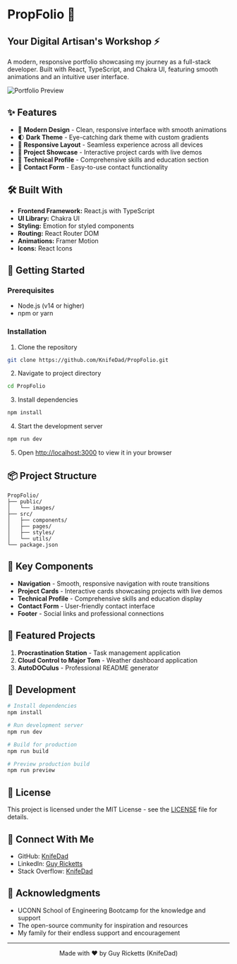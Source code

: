 # PropFolio 🎨 

## Your Digital Artisan's Workshop ⚡

A modern, responsive portfolio showcasing my journey as a full-stack developer. Built with React, TypeScript, and Chakra UI, featuring smooth animations and an intuitive user interface.

![Portfolio Preview](/public/images/portfolio-preview.jpg)

## ✨ Features

- 🎯 **Modern Design** - Clean, responsive interface with smooth animations
- 🌓 **Dark Theme** - Eye-catching dark theme with custom gradients
- 📱 **Responsive Layout** - Seamless experience across all devices
- 🎨 **Project Showcase** - Interactive project cards with live demos
- 💼 **Technical Profile** - Comprehensive skills and education section
- 🤝 **Contact Form** - Easy-to-use contact functionality

## 🛠️ Built With

- **Frontend Framework:** React.js with TypeScript
- **UI Library:** Chakra UI
- **Styling:** Emotion for styled components
- **Routing:** React Router DOM
- **Animations:** Framer Motion
- **Icons:** React Icons

## 🚀 Getting Started

### Prerequisites

- Node.js (v14 or higher)
- npm or yarn

### Installation

1. Clone the repository
```bash
git clone https://github.com/KnifeDad/PropFolio.git
```

2. Navigate to project directory
```bash
cd PropFolio
```

3. Install dependencies
```bash
npm install
```

4. Start the development server
```bash
npm run dev
```

5. Open [http://localhost:3000](http://localhost:3000) to view it in your browser

## 📦 Project Structure

```
PropFolio/
├── public/
│   └── images/
├── src/
│   ├── components/
│   ├── pages/
│   ├── styles/
│   └── utils/
└── package.json
```

## 🎯 Key Components

- **Navigation** - Smooth, responsive navigation with route transitions
- **Project Cards** - Interactive cards showcasing projects with live demos
- **Technical Profile** - Comprehensive skills and education display
- **Contact Form** - User-friendly contact interface
- **Footer** - Social links and professional connections

## 🌟 Featured Projects

1. **Procrastination Station** - Task management application
2. **Cloud Control to Major Tom** - Weather dashboard application
3. **AutoDOCulus** - Professional README generator

## 🔧 Development

```bash
# Install dependencies
npm install

# Run development server
npm run dev

# Build for production
npm run build

# Preview production build
npm run preview
```

## 📝 License

This project is licensed under the MIT License - see the [LICENSE](LICENSE) file for details.

## 🤝 Connect With Me

- GitHub: [KnifeDad](https://github.com/KnifeDad)
- LinkedIn: [Guy Ricketts](https://www.linkedin.com/in/guy-ricketts-5b3246354/)
- Stack Overflow: [KnifeDad](https://stackoverflow.com/users/29859726/knifedad)

## 🙏 Acknowledgments

- UCONN School of Engineering Bootcamp for the knowledge and support
- The open-source community for inspiration and resources
- My family for their endless support and encouragement

---

<div align="center">
  Made with ❤️ by Guy Ricketts (KnifeDad)
</div>
